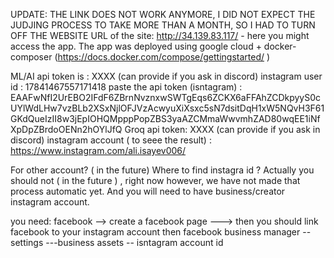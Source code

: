 UPDATE: THE LINK DOES NOT WORK ANYMORE, I DID NOT EXPECT THE JUDJING PROCESS TO TAKE MORE THAN A MONTH, SO I HAD TO TURN OFF THE WEBSITE
URL of the site:  http://34.139.83.117/ - here you might access the app. The app was deployed using google cloud + docker-composer (https://docs.docker.com/compose/gettingstarted/ ) 

ML/AI api token is : XXXX (can provide if you ask in discord) 
instagram user id : 17841467557171418
paste the api token (isntagram)  : EAAFwNfI2UrEBO2IFdF6ZBrnNvznxwSWTgEqs6ZCKX6aFFAhZCDkpyyS0cUYlWdLHw7vzBLb2XSxNjlOFJVzAcwyuXiXsxc5sN7dsitDqH1xW5NQvH3F61GKdQueIzII8w3jEpIOHQMpppPopZBS3yaAZCMmaWwvmhZAD80wqEE1iNfXpDpZBrdoOENn2hOYlJfQ
Groq api token: XXXX (can provide if you ask in discord) 
instagram account ( to seee the result) : https://www.instagram.com/ali.isayev006/

For other account? ( in the future) 
Where to find instagra id ? Actually you should not ( in the future ) , right now however, we have not made that process automatic yet. And you will need to have business/creator instagram account. 

you need:
facebook --> create a facebook page ---> then you should link facebook to your instagram account
then 
facebook business manager -- settings ---business assets -- isntagram account id 


